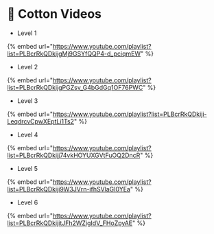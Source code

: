 # 🍭 Cotton Videos

* Level 1

{% embed url="https://www.youtube.com/playlist?list=PLBcrRkQDkijgMj9GSYfQQP4-d_pciqmEW" %}

* Level 2

{% embed url="https://www.youtube.com/playlist?list=PLBcrRkQDkijgPGZsv_G4bGdGq1OF76PWC" %}

* Level 3

{% embed url="https://www.youtube.com/playlist?list=PLBcrRkQDkiji-LeqdrcvCpwXEptLi1Ts2" %}

* Level 4

{% embed url="https://www.youtube.com/playlist?list=PLBcrRkQDkijj74vkHOYUXGVtFuOQ2DncR" %}

* Level 5&#x20;

{% embed url="https://www.youtube.com/playlist?list=PLBcrRkQDkiji9W3JVrn-ifhSVlaGI0YEa" %}

* Level 6&#x20;

{% embed url="https://www.youtube.com/playlist?list=PLBcrRkQDkijitJFh2WZigIdV_FHoZpyAE" %}
